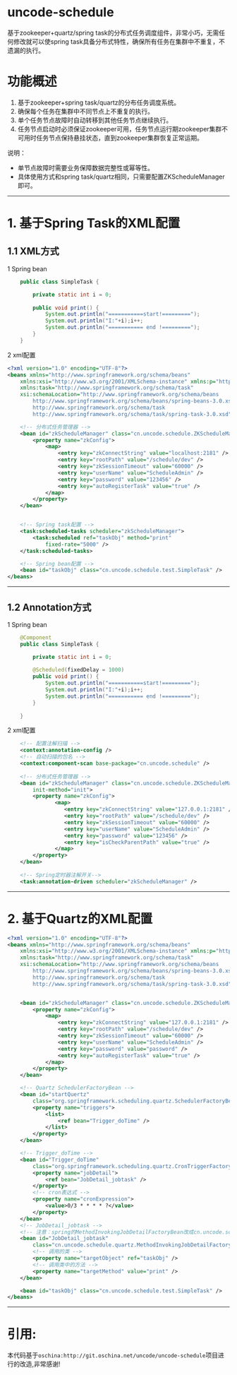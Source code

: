 # uncode-schedule
基于zookeeper+quartz/spring task的分布式任务调度组件，非常小巧，无需任何修改就可以使spring task具备分布式特性，确保所有任务在集群中不重复，不遗漏的执行。

# 功能概述

1. 基于zookeeper+spring task/quartz的分布任务调度系统。
2. 确保每个任务在集群中不同节点上不重复的执行。
3. 单个任务节点故障时自动转移到其他任务节点继续执行。
4. 任务节点启动时必须保证zookeeper可用，任务节点运行期zookeeper集群不可用时任务节点保持悬挂状态，直到zookeeper集群恢复正常运期。

说明：
* 单节点故障时需要业务保障数据完整性或幂等性。
* 具体使用方式和spring task/quartz相同，只需要配置ZKScheduleManager即可。

------------------------------------------------------------------------

# 1. 基于Spring Task的XML配置

## 1.1 XML方式

1 Spring bean
```java
	public class SimpleTask {

		private static int i = 0;
		
		public void print() {
			System.out.println("===========start!=========");
			System.out.println("I:"+i);i++;
			System.out.println("=========== end !=========");
		}
	}
```
2 xml配置
```xml
<?xml version="1.0" encoding="UTF-8"?>
<beans xmlns="http://www.springframework.org/schema/beans"
	xmlns:xsi="http://www.w3.org/2001/XMLSchema-instance" xmlns:p="http://www.springframework.org/schema/p"
	xmlns:task="http://www.springframework.org/schema/task"
	xsi:schemaLocation="http://www.springframework.org/schema/beans
        http://www.springframework.org/schema/beans/spring-beans-3.0.xsd
        http://www.springframework.org/schema/task
        http://www.springframework.org/schema/task/spring-task-3.0.xsd">

	<!-- 分布式任务管理器 -->
	<bean id="zkScheduleManager" class="cn.uncode.schedule.ZKScheduleManager">
		<property name="zkConfig">
			<map>
				<entry key="zkConnectString" value="localhost:2181" />
				<entry key="rootPath" value="/schedule/dev" />
				<entry key="zkSessionTimeout" value="60000" />
				<entry key="userName" value="ScheduleAdmin" />
				<entry key="password" value="123456" />
				<entry key="autoRegisterTask" value="true" />
			</map>
		</property>
	</bean>


	<!-- Spring task配置 -->
	<task:scheduled-tasks scheduler="zkScheduleManager">
		<task:scheduled ref="taskObj" method="print"
			fixed-rate="5000" />
	</task:scheduled-tasks>

	<!-- Spring bean配置 -->
	<bean id="taskObj" class="cn.uncode.schedule.test.SimpleTask" />
</beans>
```	
------------------------------------------------------------------------

## 1.2 Annotation方式

1 Spring bean
```java
	@Component
	public class SimpleTask {

		private static int i = 0;
		
		@Scheduled(fixedDelay = 1000) 
		public void print() {
			System.out.println("===========start!=========");
			System.out.println("I:"+i);i++;
			System.out.println("=========== end !=========");
		}
		
	}
```

2 xml配置
```xml
	<!-- 配置注解扫描 -->
    <context:annotation-config />
	<!-- 自动扫描的包名 -->
    <context:component-scan base-package="cn.uncode.schedule" />
    
	<!-- 分布式任务管理器 -->
	<bean id="zkScheduleManager" class="cn.uncode.schedule.ZKScheduleManager"
		init-method="init">
		<property name="zkConfig">
			   <map>
				  <entry key="zkConnectString" value="127.0.0.1:2181" />
				  <entry key="rootPath" value="/schedule/dev" />
				  <entry key="zkSessionTimeout" value="60000" />
				  <entry key="userName" value="ScheduleAdmin" />
				  <entry key="password" value="123456" />
				  <entry key="isCheckParentPath" value="true" />
			   </map>
		</property>
	</bean>
	
	<!-- Spring定时器注解开关-->
	<task:annotation-driven scheduler="zkScheduleManager" />
```
	
------------------------------------------------------------------------
	
# 2. 基于Quartz的XML配置
```xml
<?xml version="1.0" encoding="UTF-8"?>
<beans xmlns="http://www.springframework.org/schema/beans"
	xmlns:xsi="http://www.w3.org/2001/XMLSchema-instance" xmlns:p="http://www.springframework.org/schema/p"
	xmlns:task="http://www.springframework.org/schema/task"
	xsi:schemaLocation="http://www.springframework.org/schema/beans
        http://www.springframework.org/schema/beans/spring-beans-3.0.xsd
        http://www.springframework.org/schema/task
        http://www.springframework.org/schema/task/spring-task-3.0.xsd">


	<bean id="zkScheduleManager" class="cn.uncode.schedule.ZKScheduleManager">
		<property name="zkConfig">
			<map>
				<entry key="zkConnectString" value="127.0.0.1:2181" />
				<entry key="rootPath" value="/schedule/dev" />
				<entry key="zkSessionTimeout" value="60000" />
				<entry key="userName" value="ScheduleAdmin" />
				<entry key="password" value="password" />
				<entry key="autoRegisterTask" value="true" />
			</map>
		</property>
	</bean>

	<!-- Quartz SchedulerFactoryBean -->
	<bean id="startQuertz"
		class="org.springframework.scheduling.quartz.SchedulerFactoryBean">
		<property name="triggers">
			<list>
				<ref bean="Trigger_doTime" />
			</list>
		</property>
	</bean>

	<!-- Trigger_doTime -->
	<bean id="Trigger_doTime"
		class="org.springframework.scheduling.quartz.CronTriggerFactoryBean">
		<property name="jobDetail">
			<ref bean="JobDetail_jobtask" />
		</property>
		<!-- cron表达式 -->
		<property name="cronExpression">
			<value>0/3 * * * * ?</value>
		</property>
	</bean>
	<!-- JobDetail_jobtask -->
	<!-- 注意：spring的MethodInvokingJobDetailFactoryBean改成cn.uncode.schedule.quartz.MethodInvokingJobDetailFactoryBean -->
	<bean id="JobDetail_jobtask"
		class="cn.uncode.schedule.quartz.MethodInvokingJobDetailFactoryBean">
		<!-- 调用的类 -->
		<property name="targetObject" ref="taskObj" />
		<!-- 调用类中的方法 -->
		<property name="targetMethod" value="print" />
	</bean>

	<bean id="taskObj" class="cn.uncode.schedule.test.SimpleTask" />
</beans>
```	
------------------------------------------------------------------------

# 引用:
本代码基于`oschina:http://git.oschina.net/uncode/uncode-schedule`项目进行的改造,非常感谢!  
